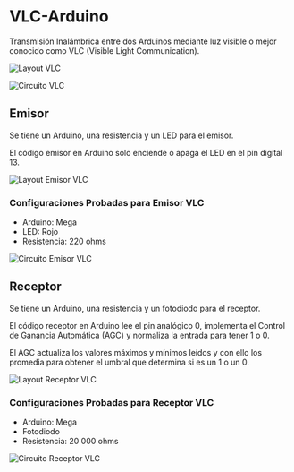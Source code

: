 # VLC-Arduino

Transmisión Inalámbrica entre dos Arduinos mediante luz visible o mejor conocido como VLC (Visible Light Communication).

![Layout VLC](Circuito%20VLC_bb.jpg)

![Circuito VLC](Circuito%202024-06-21.jpg)

## Emisor

Se tiene un Arduino, una resistencia y un LED para el emisor.

El código emisor en Arduino solo enciende o apaga el LED en el pin digital 13.

![Layout Emisor VLC](Emisor/layout.jpg)

### Configuraciones Probadas para Emisor VLC

- Arduino: Mega
- LED: Rojo
- Resistencia: 220 ohms

![Circuito Emisor VLC](Emisor/Circuito%20Emisor.jpg)

## Receptor

Se tiene un Arduino, una resistencia y un fotodiodo para el receptor.

El código receptor en Arduino lee el pin analógico 0, implementa el Control de Ganancia Automática (AGC) y normaliza la entrada para tener 1 o 0.

El AGC actualiza los valores máximos y mínimos leídos y con ello los promedia para obtener el umbral que determina si es un 1 o un 0.

![Layout Receptor VLC](Receptor/layout.jpg)

### Configuraciones Probadas para Receptor VLC

- Arduino: Mega
- Fotodiodo
- Resistencia: 20 000 ohms

![Circuito Receptor VLC](Receptor/Circuito%20Receptor.jpg)
